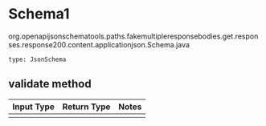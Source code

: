 # Schema1
org.openapijsonschematools.paths.fakemultipleresponsebodies.get.responses.response200.content.applicationjson.Schema.java
```
type: JsonSchema
```

## validate method
Input Type | Return Type | Notes
------------ | ------------- | -------------
 |  |
